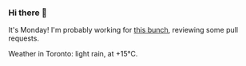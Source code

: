 ### Hi there :wave:

It's Monday! I'm probably working for [this bunch](https://github.com/kohofinancial), reviewing some pull requests.

Weather in Toronto: light rain, at +15°C.

